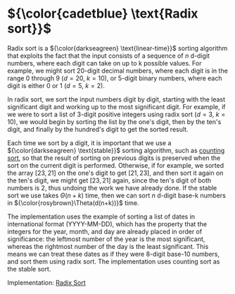 # ${\color{cadetblue} \text{Radix sort}}$

Radix sort is a ${\color{darkseagreen} \text{linear-time}}$ sorting algorithm that exploits the fact that the input consists of a sequence of $n$ d-digit numbers, where each digit can take on up to k possible values. For example, we might sort 20-digit decimal numbers, where each digit is in the range 0 through 9 ($d=20$, $k = 10$), or 5-digit binary numbers, where each digit is either 0 or 1 ($d=5$, $k = 2$).

In radix sort, we sort the input numbers digit by digit, starting with the least significant digit and working up to the most significant digit. For example, if we were to sort a list of 3-digit positive integers using radix sort ($d=3$, $k=10$), we would begin by sorting the list by the one's digit, then by the ten's digit, and finally by the hundred's digit to get the sorted result.

Each time we sort by a digit, it is important that we use a ${\color{darkseagreen} \text{stable}}$ sorting algorithm, such as [counting sort](../counting-sort/), so that the result of sorting on previous digits is preserved when the sort on the current digit is performed. Otherwise, if for example, we sorted the array $[23,21]$ on the one's digit to get $[21,23]$, and then sort it again on the ten's digit, we might get $[23,21]$ again, since the ten's digit of both numbers is 2, thus undoing the work we have already done. If the stable sort we use takes $\Theta(n+k)$ time, then we can sort $n$ d-digit base-k numbers in ${\color{rosybrown}\Theta(d(n+k))}$ time.

The implementation uses the example of sorting a list of dates in international format (YYYY-MM-DD), which has the property that the integers for the year, month, and day are already placed in order of significance: the leftmost number of the year is the most significant, whereas the rightmost number of the day is the least significant. This means we can treat these dates as if they were 8-digit base-10 numbers, and sort them using radix sort. The implementation uses counting sort as the stable sort.

Implementation: [Radix Sort](https://github.com/pl3onasm/CLRS/blob/main/algorithms/sorting/radix-sort/radixsort.c)

